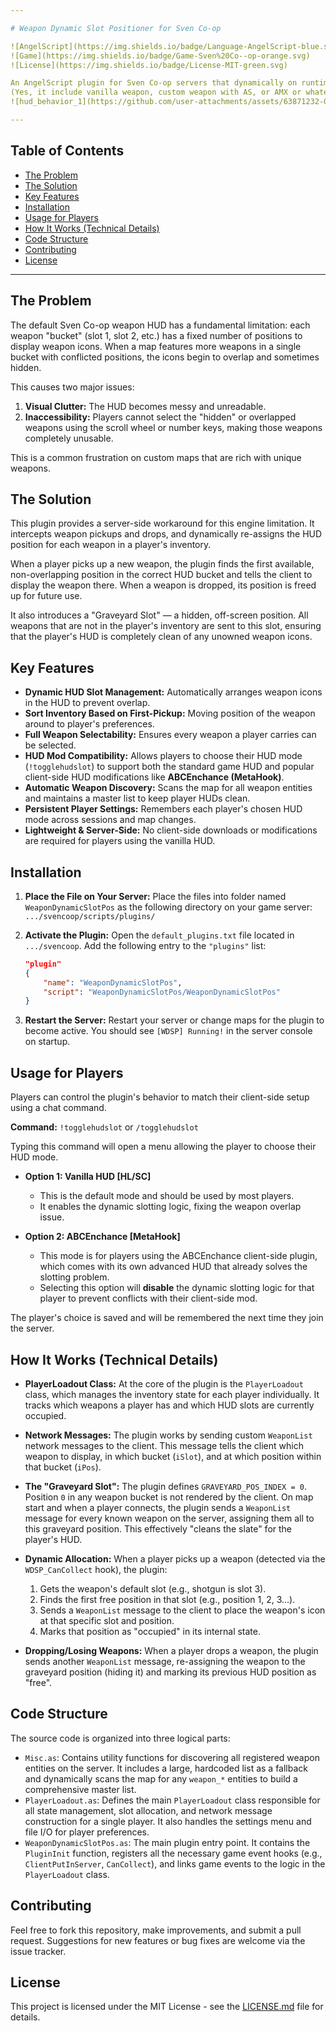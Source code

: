```yaml
---

# Weapon Dynamic Slot Positioner for Sven Co-op

![AngelScript](https://img.shields.io/badge/Language-AngelScript-blue.svg)
![Game](https://img.shields.io/badge/Game-Sven%20Co--op-orange.svg)
![License](https://img.shields.io/badge/License-MIT-green.svg)

An AngelScript plugin for Sven Co-op servers that dynamically on runtime game session manages weapon HUD slots to prevent overlap and ensure all weapons are selectable by ignoring `iPosition` completely, especially on maps with a large number of custom weapons.
(Yes, it include vanilla weapon, custom weapon with AS, or AMX or whatever they came from. It's all weapon active on the game.)
![hud_behavior_1](https://github.com/user-attachments/assets/63871232-0543-4f24-9392-acbe54be7ee6)

---
```


## Table of Contents
* [The Problem](#the-problem)
* [The Solution](#the-solution)
* [Key Features](#key-features)
* [Installation](#installation)
* [Usage for Players](#usage-for-players)
* [How It Works (Technical Details)](#how-it-works-technical-details)
* [Code Structure](#code-structure)
* [Contributing](#contributing)
* [License](#license)

---

## The Problem

The default Sven Co-op weapon HUD has a fundamental limitation: each weapon "bucket" (slot 1, slot 2, etc.) has a fixed number of positions to display weapon icons. When a map features more weapons in a single bucket with conflicted positions, the icons begin to overlap and sometimes hidden.

This causes two major issues:
1.  **Visual Clutter:** The HUD becomes messy and unreadable.
2.  **Inaccessibility:** Players cannot select the "hidden" or overlapped weapons using the scroll wheel or number keys, making those weapons completely unusable.

This is a common frustration on custom maps that are rich with unique weapons.

## The Solution

This plugin provides a server-side workaround for this engine limitation. It intercepts weapon pickups and drops, and dynamically re-assigns the HUD position for each weapon in a player's inventory.

When a player picks up a new weapon, the plugin finds the first available, non-overlapping position in the correct HUD bucket and tells the client to display the weapon there. When a weapon is dropped, its position is freed up for future use.

It also introduces a "Graveyard Slot" — a hidden, off-screen position. All weapons that are not in the player's inventory are sent to this slot, ensuring that the player's HUD is completely clean of any unowned weapon icons.

## Key Features

-   **Dynamic HUD Slot Management:** Automatically arranges weapon icons in the HUD to prevent overlap.
-   **Sort Inventory Based on First-Pickup:** Moving position of the weapon around to player's preferences.
-   **Full Weapon Selectability:** Ensures every weapon a player carries can be selected.
-   **HUD Mod Compatibility:** Allows players to choose their HUD mode (`!togglehudslot`) to support both the standard game HUD and popular client-side HUD modifications like **ABCEnchance (MetaHook)**.
-   **Automatic Weapon Discovery:** Scans the map for all weapon entities and maintains a master list to keep player HUDs clean.
-   **Persistent Player Settings:** Remembers each player's chosen HUD mode across sessions and map changes.
-   **Lightweight & Server-Side:** No client-side downloads or modifications are required for players using the vanilla HUD.

## Installation

1.  **Place the File on Your Server:**
    Place the files into folder named `WeaponDynamicSlotPos` as the following directory on your game server:
    `.../svencoop/scripts/plugins/`

2.  **Activate the Plugin:**
    Open the `default_plugins.txt` file located in `.../svencoop`. Add the following entry to the `"plugins"` list:

    ```json
    "plugin"
    {
        "name": "WeaponDynamicSlotPos",
        "script": "WeaponDynamicSlotPos/WeaponDynamicSlotPos"
    }
    ```

3.  **Restart the Server:**
    Restart your server or change maps for the plugin to become active. You should see `[WDSP] Running!` in the server console on startup.

## Usage for Players

Players can control the plugin's behavior to match their client-side setup using a chat command.

**Command:** `!togglehudslot` or `/togglehudslot`

Typing this command will open a menu allowing the player to choose their HUD mode.

-   **Option 1: Vanilla HUD [HL/SC]**
    -   This is the default mode and should be used by most players.
    -   It enables the dynamic slotting logic, fixing the weapon overlap issue.

-   **Option 2: ABCEnchance [MetaHook]**
    -   This mode is for players using the ABCEnchance client-side plugin, which comes with its own advanced HUD that already solves the slotting problem.
    -   Selecting this option will **disable** the dynamic slotting logic for that player to prevent conflicts with their client-side mod.

The player's choice is saved and will be remembered the next time they join the server.

## How It Works (Technical Details)

-   **PlayerLoadout Class:** At the core of the plugin is the `PlayerLoadout` class, which manages the inventory state for each player individually. It tracks which weapons a player has and which HUD slots are currently occupied.

-   **Network Messages:** The plugin works by sending custom `WeaponList` network messages to the client. This message tells the client which weapon to display, in which bucket (`iSlot`), and at which position within that bucket (`iPos`).

-   **The "Graveyard Slot":** The plugin defines `GRAVEYARD_POS_INDEX = 0`. Position `0` in any weapon bucket is not rendered by the client. On map start and when a player connects, the plugin sends a `WeaponList` message for every known weapon on the server, assigning them all to this graveyard position. This effectively "cleans the slate" for the player's HUD.

-   **Dynamic Allocation:** When a player picks up a weapon (detected via the `WDSP_CanCollect` hook), the plugin:
    1.  Gets the weapon's default slot (e.g., shotgun is slot 3).
    2.  Finds the first free position in that slot (e.g., position 1, 2, 3...).
    3.  Sends a `WeaponList` message to the client to place the weapon's icon at that specific slot and position.
    4.  Marks that position as "occupied" in its internal state.

-   **Dropping/Losing Weapons:** When a player drops a weapon, the plugin sends another `WeaponList` message, re-assigning the weapon to the graveyard position (hiding it) and marking its previous HUD position as "free".

## Code Structure

The source code is organized into three logical parts:

-   `Misc.as`: Contains utility functions for discovering all registered weapon entities on the server. It includes a large, hardcoded list as a fallback and dynamically scans the map for any `weapon_*` entities to build a comprehensive master list.
-   `PlayerLoadout.as`: Defines the main `PlayerLoadout` class responsible for all state management, slot allocation, and network message construction for a single player. It also handles the settings menu and file I/O for player preferences.
-   `WeaponDynamicSlotPos.as`: The main plugin entry point. It contains the `PluginInit` function, registers all the necessary game event hooks (e.g., `ClientPutInServer`, `CanCollect`), and links game events to the logic in the `PlayerLoadout` class.

## Contributing

Feel free to fork this repository, make improvements, and submit a pull request. Suggestions for new features or bug fixes are welcome via the issue tracker.

## License


This project is licensed under the MIT License - see the [LICENSE.md](LICENSE.md) file for details.






